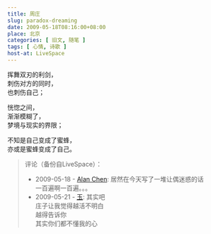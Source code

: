 ```yaml
---
title: 周庄
slug: paradox-dreaming
date: 2009-05-18T08:16:00+08:00
place: 北京
categories: [ 旧文, 随笔 ]
tags: [ 心情, 诗歌 ]
host-at: LiveSpace
---
```

挥舞双刃的利剑，<br>
刺伤对方的同时，<br>
也刺伤自己；<br>

恍惚之间，<br>
渐渐模糊了，<br>
梦境与现实的界限；<br>

不知是自己变成了蜜蜂，<br>
亦或是蜜蜂变成了自己。<br>

> 评论（备份自LiveSpace）：
> 
> * 2009-05-18 - [Alan Chen](http://cid-bc50ca5b7024dc31.profile.live.com/): 居然在今天写了一堆让偶迷惑的话<br>一百遍啊一百遍。。。
> * 2009-05-21 - [玉](http://cid-f5044b5858cf12f9.profile.live.com/): 其实吧<br>庄子让我觉得越活不明白<br>越得告诉你<br>其实你们都不懂我的心
